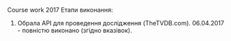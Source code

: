 Course work 2017
Етапи виконання:
1.  Обрала API для проведення дослідження (TheTVDB.com).
    06.04.2017 - повністю виконано (згідно вказівок).
